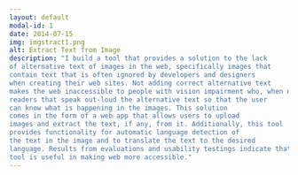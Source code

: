 ```yaml
---
layout: default
modal-id: 1
date: 2014-07-15
img: imgstract1.png
alt: Extract Text from Image
description: "I build a tool that provides a solution to the lack
of alternative text of images in the web, specifically images that
contain text that is often ignored by developers and designers
when creating their web sites. Not adding correct alternative text
makes the web inaccessible to people with vision impairment who, when navigating the web, utilize screen
readers that speak out-loud the alternative text so that the user
can know what is happening in the images. This solution
comes in the form of a web app that allows users to upload
images and extract the text, if any, from it. Additionally, this tool
provides functionality for automatic language detection of
the text in the image and to translate the text to the desired
language. Results from evaluations and usability testings indicate that such a
tool is useful in making web more accessible."
---
```



